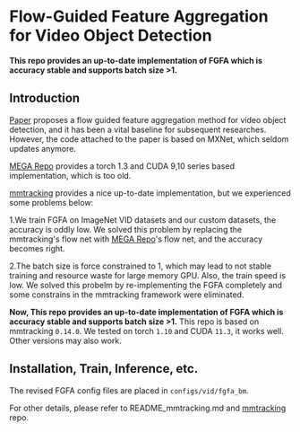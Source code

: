 # Flow-Guided Feature Aggregation for Video Object Detection

__This repo provides an up-to-date implementation of FGFA which is accuracy stable and supports batch size >1.__

## Introduction

[Paper](https://arxiv.org/abs/1703.10025) proposes a flow guided feature aggregation method for video object detection, and it has been a vital baseline for subsequent researches. However, the code attached to the paper is based on MXNet, which seldom updates anymore.

[MEGA Repo](https://github.com/Scalsol/mega.pytorch) provides a torch 1.3 and CUDA 9,10 series based implementation, which is too old.

[mmtracking](https://github.com/open-mmlab/mmtracking) provides a nice up-to-date implementation, but we experienced some problems below:

1.We train FGFA on ImageNet VID datasets and our custom datasets, the accuracy is oddly low. We solved this problem by replacing the mmtracking's flow net with  [MEGA Repo](https://github.com/Scalsol/mega.pytorch)'s flow net, and the accuracy becomes right.

2.The batch size is force constrained to 1,  which may lead to not stable training and resource waste for large memory GPU. Also, the train speed is low. We solved this probelm by re-implementing the FGFA completely and  some constrains in the mmtracking framework were eliminated.

__Now, This repo provides an up-to-date implementation of FGFA which is accuracy stable and supports batch size >1.__ This repo is based on mmtracking `0.14.0`. We tested on torch `1.10` and CUDA `11.3`, it works well. Other versions may also work.

## Installation, Train, Inference, etc.

The revised FGFA config files are placed in `configs/vid/fgfa_bm`.

For other details, please refer to README_mmtracking.md and [mmtracking](https://github.com/open-mmlab/mmtracking) repo.


